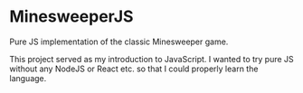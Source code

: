 # MinesweeperJS

Pure JS implementation of the classic Minesweeper game.

This project served as my introduction to JavaScript.
I wanted to try pure JS without any NodeJS or React etc. so that I could properly learn the language.